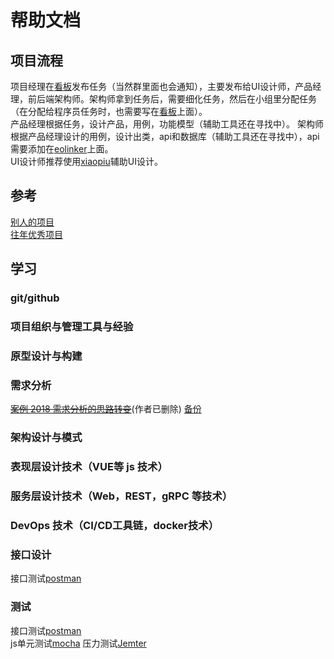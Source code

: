 # 帮助文档

## 项目流程

项目经理在[看板](https://github.com/orgs/sysu-change/projects)发布任务（当然群里面也会通知），主要发布给UI设计师，产品经理，前后端架构师。架构师拿到任务后，需要细化任务，然后在小组里分配任务（在分配给程序员任务时，也需要写在[看板](https://github.com/orgs/sysu-change/projects)上面）。   
产品经理根据任务，设计产品，用例，功能模型（辅助工具还在寻找中）。
架构师根据产品经理设计的用例，设计出类，api和数据库（辅助工具还在寻找中），api需要添加在[eolinker](https://www.eolinker.com)上面。  
UI设计师推荐使用[xiaopiu](https://www.xiaopiu.com)辅助UI设计。  



## 参考
[别人的项目](https://shimo.im/sheets/tDtyTJC1uCM31pyy/MODOC)  
[往年优秀项目](https://sysu-swsad.github.io/swad-guide/00-project-intro)  



## 学习
### git/github
### 项目组织与管理工具与经验
### 原型设计与构建
### 需求分析
~~[案例 2018 需求分析的思路转变](https://blog.csdn.net/qq_34112279/article/details/80954526)~~(作者已删除)
[备份](需求思路的转变.md)
### 架构设计与模式
### 表现层设计技术（VUE等 js 技术）
### 服务层设计技术（Web，REST，gRPC 等技术）
### DevOps 技术（CI/CD工具链，docker技术）
### 接口设计
接口测试[postman](https://www.getpostman.com/)  
### 测试
接口测试[postman](https://www.getpostman.com/)  
js单元测试[mocha](https://mochajs.org/)
压力测试[Jemter](http://jmeter.apache.org/)

